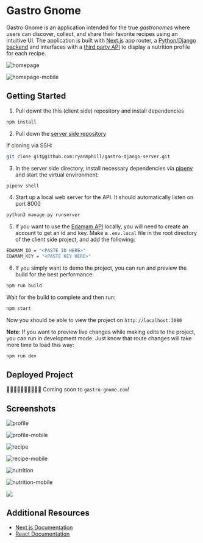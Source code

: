  # Gastro Gnome

Gastro Gnome is an application intended for the true _gastronomes_ where users can discover, collect, and share their favorite recipes using an intuitive UI. The application is built with [Next.js](https://nextjs.org/) app router, a [Python/Django backend](https://github.com/ryanmphill/gastro-django-server) and interfaces with a [third party API](https://www.edamam.com/) to display a nutrition profile for each recipe.

![homepage](./public/screenCaptures/gastro-scrnsht-home.png)

![homepage-mobile](./public/screenCaptures/gastro-scrnsht-m.png)

## Getting Started

1. Pull downt the this (client side) repository and install dependencies

```bash
npm install
```

2. Pull down the [server side repository](https://github.com/ryanmphill/gastro-django-server)

If cloning via SSH:

```bash
git clone git@github.com:ryanmphill/gastro-django-server.git
```

3. In the server side directory, install necessary dependencies via [pipenv](https://pipenv.pypa.io/en/latest/) and start the virtual environment:

```bash
pipenv shell
```

4. Start up a local web server for the API. It should automatically listen on port 8000

```bash
python3 manage.py runserver
```

5. If you want to use the [Edamam API](https://www.edamam.com/) locally, you will need to create an account to get an id and key. Make a `.env.local` file in the root directory of the client side project, and add the following:

```bash
EDAMAM_ID = "<PASTE ID HERE>"
EDAMAM_KEY = "<PASTE KEY HERE>"
```

6. If you simply want to demo the project, you can run and preview the build for the best performance:

```bash
npm run build
```

Wait for the build to complete and then run:

```bash
npm start
```

Now you should be able to view the project on `http://localhost:3000`

**Note**: If you want to preview live changes while making edits to the project, you can run in development mode. Just know that route changes will take more time to load this way:

```bash
npm run dev
```

## Deployed Project

🚧🚧🚧🚧🚧🚧🚧🚧🚧🚧
Coming soon to `gastro-gnome.com`!

## Screenshots

![profile](./public/screenCaptures/gastro-scrnsht-profile.png)

![profile-mobile](./public/screenCaptures/gastro-scrnsht-profile-m.png)

![recipe](./public/screenCaptures/gastro-scrnsht-recipe1.png)

![recipe-mobile](./public/screenCaptures/gastro-scrnsht-recipe1-m.png)

![nutrition](./public/screenCaptures/gastro-scrnsht-recipe2.png)

![nutrition-mobile](./public/screenCaptures/gastro-scrnsht-recipe2-m.png)

![](./public/screenCaptures/gastro-scrnsht-recipelist-m.png)

## Additional Resources

- [Next.js Documentation](https://nextjs.org/docs)
- [React Documentation](https://react.dev/reference/react)

<!-- This is a [Next.js](https://nextjs.org/) project bootstrapped with [`create-next-app`](https://github.com/vercel/next.js/tree/canary/packages/create-next-app).

## Getting Started

First, run the development server:

```bash
npm run dev
# or
yarn dev
# or
pnpm dev
# or
bun dev
```

Open [http://localhost:3000](http://localhost:3000) with your browser to see the result.

You can start editing the page by modifying `app/page.tsx`. The page auto-updates as you edit the file.

This project uses [`next/font`](https://nextjs.org/docs/basic-features/font-optimization) to automatically optimize and load Inter, a custom Google Font.

## Learn More

To learn more about Next.js, take a look at the following resources:

- [Next.js Documentation](https://nextjs.org/docs) - learn about Next.js features and API.
- [Learn Next.js](https://nextjs.org/learn) - an interactive Next.js tutorial.

You can check out [the Next.js GitHub repository](https://github.com/vercel/next.js/) - your feedback and contributions are welcome!

## Deploy on Vercel

The easiest way to deploy your Next.js app is to use the [Vercel Platform](https://vercel.com/new?utm_medium=default-template&filter=next.js&utm_source=create-next-app&utm_campaign=create-next-app-readme) from the creators of Next.js.

Check out our [Next.js deployment documentation](https://nextjs.org/docs/deployment) for more details. -->
